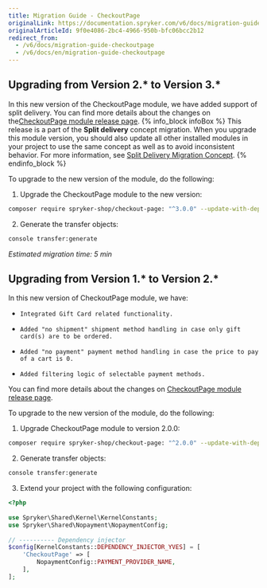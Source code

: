 ```yaml
---
title: Migration Guide - CheckoutPage
originalLink: https://documentation.spryker.com/v6/docs/migration-guide-checkoutpage
originalArticleId: 9f0e4086-2bc4-4966-950b-bfc06bcc2b12
redirect_from:
  - /v6/docs/migration-guide-checkoutpage
  - /v6/docs/en/migration-guide-checkoutpage
---
```


## Upgrading from Version 2.* to Version 3.*
In this new version of the CheckoutPage module, we have added support of split delivery. You can find more details about the changes on the[CheckoutPage module release page](https://github.com/spryker-shop/checkout-page/releases).
{% info_block infoBox %}
This release is a part of the **Split delivery** concept migration. When you upgrade this module version, you should also update all other installed modules in your project to use the same concept as well as to avoid inconsistent behavior. For more information, see [Split Delivery Migration Concept](/docs/scos/dev/migration-concepts/split-delivery-migration-concept.html).
{% endinfo_block %}

To upgrade to the new version of the module, do the following:

1. Upgrade the CheckoutPage module to the new version:
```Bash
composer require spryker-shop/checkout-page: "^3.0.0" --update-with-dependencies
```
2. Generate the transfer objects:
```Bash
console transfer:generate
```
*Estimated migration time: 5 min*

## Upgrading from Version 1.* to Version 2.*
In this new version of CheckoutPage module, we have:

*     Integrated Gift Card related functionality.
*     Added "no shipment" shipment method handling in case only gift card(s) are to be ordered.
*     Added "no payment" payment method handling in case the price to pay of a cart is 0.
*     Added filtering logic of selectable payment methods.

You can find more details about the changes on [CheckoutPage module release page](https://github.com/spryker-shop/checkout-page/releases).

To upgrade to the new version of the module, do the following:

1. Upgrade CheckoutPage module to version 2.0.0:
```Bash
composer require spryker-shop/checkout-page: "^2.0.0" --update-with-dependencies
```
2. Generate transfer objects:
```Bash
console transfer:generate
```
3. Extend your project with the following configuration:
```PHP
<?php
 
use Spryker\Shared\Kernel\KernelConstants;
use Spryker\Shared\Nopayment\NopaymentConfig;
 
// ---------- Dependency injector
$config[KernelConstants::DEPENDENCY_INJECTOR_YVES] = [
    'CheckoutPage' => [
        NopaymentConfig::PAYMENT_PROVIDER_NAME,
    ],
];
```
<!--Last review date: Sep 18, 2019-->

